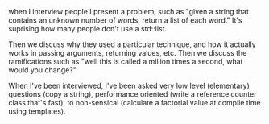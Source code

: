 when I interview people I present a problem, such as "given a string that contains an unknown number of words, return a list of each word." It's suprising how many people don't use a std::list.

Then we discuss why they used a particular technique, and how it actually works in passing arguments, returning values, etc. Then we discuss the ramifications such as "well this is called a million times a second, what would you change?"

When I've been interviewed, I've been asked very low level (elementary) questions (copy a string), performance oriented (write a reference counter class that's fast), to non-sensical (calculate a factorial value at compile time using templates).